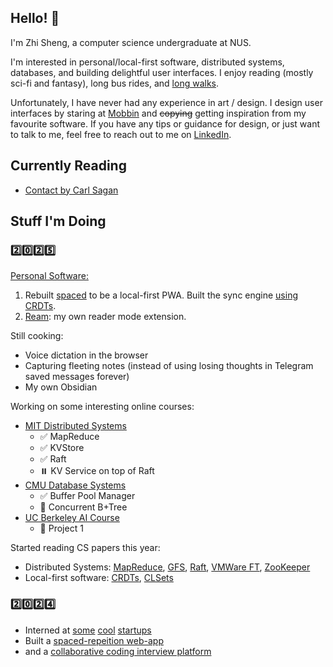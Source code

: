 ## Hello! 👋

I'm Zhi Sheng, a computer science undergraduate at NUS.

I'm interested in personal/local-first software, distributed systems, databases, and building delightful user interfaces.
I enjoy reading (mostly sci-fi and fantasy), long bus rides, and [long walks](https://internetprincess.substack.com/p/choosing-to-walk).

Unfortunately, I have never had any experience in art / design. I design user interfaces by staring at [Mobbin](https://mobbin.com/browse/ios/apps) and ~~copying~~ getting inspiration from my favourite software. If you have any tips or guidance for design, or just want to talk to me, feel free to reach out to me on [LinkedIn](https://www.linkedin.com/in/cheng-zhi-sheng/).

## Currently Reading

- [Contact by Carl Sagan](https://www.goodreads.com/book/show/53000876-contact)

## Stuff I'm Doing

### 2️⃣0️⃣2️⃣5️⃣

[Personal Software:](https://leerob.com/n/personal-software)

1. Rebuilt [spaced](https://spaced2.zsheng.app/) to be a local-first PWA. Built the sync engine [using CRDTs](https://github.com/zsh-eng/spaced-backend).
2. [Ream](https://github.com/zsh-eng/ream?tab=readme-ov-file): my own reader mode extension.

Still cooking:

- Voice dictation in the browser
- Capturing fleeting notes (instead of using losing thoughts in Telegram saved messages forever)
- My own Obsidian

Working on some interesting online courses:

- [MIT Distributed Systems](https://pdos.csail.mit.edu/6.824/index.html)
  - ✅ MapReduce
  - ✅ KVStore
  - ✅ Raft
  - ⏸️ KV Service on top of Raft
- [CMU Database Systems](https://15445.courses.cs.cmu.edu/fall2024/)
  - ✅ Buffer Pool Manager
  - 🔄 Concurrent B+Tree
- [UC Berkeley AI Course](https://inst.eecs.berkeley.edu/~cs188/fa24/)
  - 🔄 Project 1

Started reading CS papers this year:

- Distributed Systems: [MapReduce](https://static.googleusercontent.com/media/research.google.com/en//archive/mapreduce-osdi04.pdf), [GFS](https://static.googleusercontent.com/media/research.google.com/en//archive/gfs-sosp2003.pdf), [Raft](https://raft.github.io/raft.pdf), [VMWare FT](https://www.cs.princeton.edu/courses/archive/fall16/cos418/papers/scales-vm.pdf), [ZooKeeper](https://www.usenix.org/legacy/event/atc10/tech/full_papers/Hunt.pdf)
- Local-first software: [CRDTs](https://inria.hal.science/inria-00555588/), [CLSets](https://dl.acm.org/doi/pdf/10.1145/3380787.3393678)

### 2️⃣0️⃣2️⃣4️⃣

- Interned at [some](https://voltade.com/) [cool](https://www.unravelcarbon.com/) [startups](https://www.caresense.ai/)
- Built a [spaced-repeition web-app](https://github.com/zsh-eng/spaced)
- and a [collaborative coding interview platform](https://github.com/CS3219-AY2425S1/cs3219-ay2425s1-project-g55)
